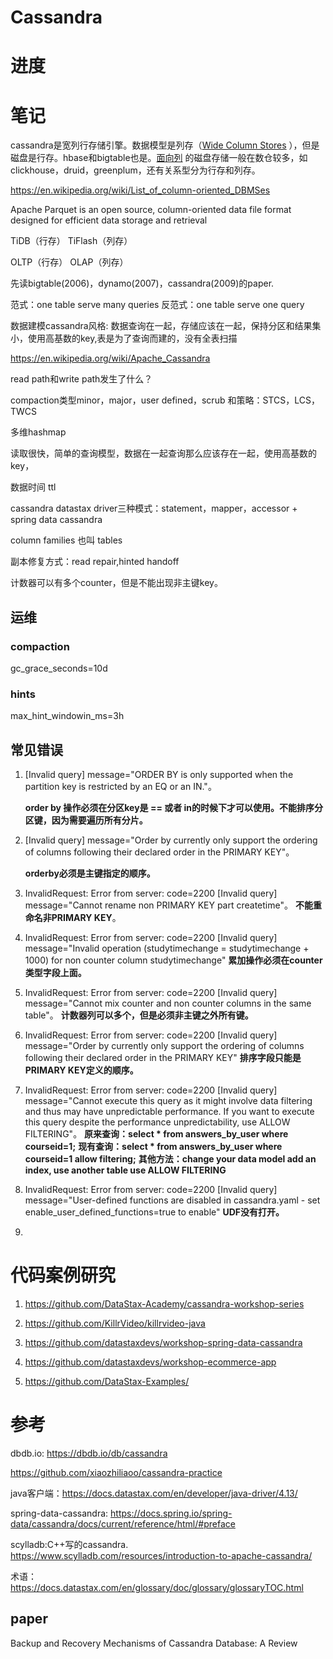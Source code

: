 # Cassandra

# 进度

# 笔记

cassandra是宽列行存储引擎。数据模型是列存（[Wide Column Stores](https://en.wikipedia.org/wiki/Wide-column_store) ），但是磁盘是行存。hbase和bigtable也是。[面向列](https://en.wikipedia.org/wiki/Column-oriented_DBMS) 的磁盘存储一般在数仓较多，如clickhouse，druid，greenplum，还有关系型分为行存和列存。

https://en.wikipedia.org/wiki/List_of_column-oriented_DBMSes

Apache Parquet is an open source, column-oriented data file format designed for efficient data storage and retrieval

TiDB（行存） TiFlash（列存）

OLTP（行存） OLAP（列存）

先读bigtable(2006)，dynamo(2007)，cassandra(2009)的paper.

范式：one table serve many queries 反范式：one table serve one query

数据建模cassandra风格: 数据查询在一起，存储应该在一起，保持分区和结果集小，使用高基数的key,表是为了查询而建的，没有全表扫描

https://en.wikipedia.org/wiki/Apache_Cassandra

read path和write path发生了什么？

compaction类型minor，major，user defined，scrub 和策略：STCS，LCS，TWCS

多维hashmap

读取很快，简单的查询模型，数据在一起查询那么应该存在一起，使用高基数的key，

数据时间 ttl

cassandra datastax driver三种模式：statement，mapper，accessor + spring data cassandra

column families 也叫 tables

副本修复方式：read repair,hinted handoff

计数器可以有多个counter，但是不能出现非主键key。

## 运维

### compaction

gc_grace_seconds=10d

### hints

max_hint_windowin_ms=3h

## 常见错误

1. [Invalid query] message="ORDER BY is only supported when the partition key is restricted by an EQ or an IN."。

   **order by 操作必须在分区key是 == 或者 in的时候下才可以使用。不能排序分区键，因为需要遍历所有分片。**


2. [Invalid query] message="Order by currently only support the ordering of columns following their declared order in the PRIMARY KEY"。
   
   **orderby必须是主键指定的顺序。**
   
3. InvalidRequest: Error from server: code=2200 [Invalid query] message="Cannot rename non PRIMARY KEY part createtime"。
   **不能重命名非PRIMARY KEY**。

4. InvalidRequest: Error from server: code=2200 [Invalid query] message="Invalid operation (studytimechange = studytimechange + 1000) for non counter column studytimechange"
   **累加操作必须在counter类型字段上面。**

5. InvalidRequest: Error from server: code=2200 [Invalid query] message="Cannot mix counter and non counter columns in the same table"。
   **计数器列可以多个，但是必须非主键之外所有键。**

6. InvalidRequest: Error from server: code=2200 [Invalid query] message="Order by currently only support the ordering of columns following their declared order in the PRIMARY KEY"
   **排序字段只能是PRIMARY KEY定义的顺序。**
   
7. InvalidRequest: Error from server: code=2200 [Invalid query] message="Cannot execute this query as it might involve data filtering and thus may have unpredictable performance. If you want to execute this query despite the performance unpredictability, use ALLOW FILTERING"。
   **原来查询：select * from answers_by_user where courseid=1;**
   **现有查询：select * from answers_by_user where courseid=1 allow filtering;**
   **其他方法：change your data model  add an index, use another table  use ALLOW FILTERING**
   
8. InvalidRequest: Error from server: code=2200 [Invalid query] message="User-defined functions are disabled in cassandra.yaml - set enable_user_defined_functions=true to enable"
   **UDF没有打开。**

9. 


# 代码案例研究
1. https://github.com/DataStax-Academy/cassandra-workshop-series

2. https://github.com/KillrVideo/killrvideo-java

3. https://github.com/datastaxdevs/workshop-spring-data-cassandra

4. https://github.com/datastaxdevs/workshop-ecommerce-app

5. https://github.com/DataStax-Examples/




# 参考

dbdb.io: https://dbdb.io/db/cassandra

https://github.com/xiaozhiliaoo/cassandra-practice

java客户端：https://docs.datastax.com/en/developer/java-driver/4.13/

spring-data-cassandra: https://docs.spring.io/spring-data/cassandra/docs/current/reference/html/#preface

scylladb:C++写的cassandra.  https://www.scylladb.com/resources/introduction-to-apache-cassandra/

术语：https://docs.datastax.com/en/glossary/doc/glossary/glossaryTOC.html

## paper

Backup and Recovery Mechanisms of Cassandra Database: A Review

